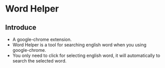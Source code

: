 # Word Helper

## Introduce
* A google-chrome extension.
* Word Helper is a tool for searching english word when you using google-chrome.
* You only need to click for selecting english word, it will automatically to search the selected word.


